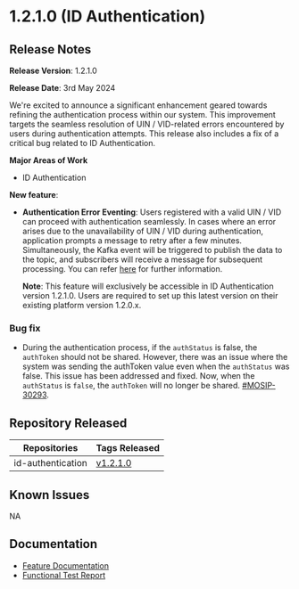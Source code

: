 # 1.2.1.0 (ID Authentication)

## Release Notes

**Release Version**: 1.2.1.0

**Release Date**: 3rd May 2024

We're excited to announce a significant enhancement geared towards refining the authentication process within our system. This improvement targets the seamless resolution of UIN / VID-related errors encountered by users during authentication attempts. This release also includes a fix of a critical bug related to ID Authentication.

**Major Areas of Work**

* ID Authentication

**New feature**:

*   **Authentication Error Eventing**: Users registered with a valid UIN / VID can proceed with authentication seamlessly. In cases where an error arises due to the unavailability of UIN / VID during authentication, application prompts a message to retry after a few minutes. Simultaneously, the Kafka event will be triggered to publish the data to the topic, and subscribers will receive a message for subsequent processing. You can refer [here](https://docs.mosip.io/1.2.0/modules/id-authentication-services#authentication-error-eventing) for further information.

    **Note**: This feature will exclusively be accessible in ID Authentication version 1.2.1.0. Users are required to set up this latest version on their existing platform version 1.2.0.x.

### Bug fix

* During the authentication process, if the `authStatus` is false, the `authToken` should not be shared. However, there was an issue where the system was sending the authToken value even when the `authStatus` was false. This issue has been addressed and fixed. Now, when the `authStatus` is `false`, the `authToken` will no longer be shared. [#MOSIP-30293](https://mosip.atlassian.net/browse/MOSIP-30293).

## Repository Released

| Repositories      | Tags Released                                                        |
| ----------------- | -------------------------------------------------------------------- |
| id-authentication | [v1.2.1.0](https://github.com/mosip/id-authentication/tree/v1.2.1.0) |

## Known Issues

NA

## Documentation

* [Feature Documentation](https://docs.mosip.io/1.2.0/modules/id-authentication-services#authentication-error-eventing)
* [Functional Test Report](https://docs.mosip.io/1.2.0/releases/1.2.1.0/test-report)
